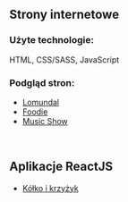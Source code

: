<h2>Strony internetowe</h2>

<h3>Użyte technologie:</h3>

HTML, CSS/SASS, JavaScript

<h3>Podgląd stron:</h3>

- [Lomundal](https://marlily.github.io/lomundal/)
- [Foodie](https://marlily.github.io/foodie/)
- [Music Show](https://marlily.github.io/music-show/)

<br>
<h2>Aplikacje ReactJS</h2>

- [Kółko i krzyżyk](https://github.com/Marlily/marlily.github.io/tree/main/tic-tac-toe)
